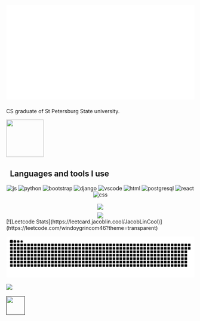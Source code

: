 <!--
**yazmyrad/yazmyrad** is a ✨ _special_ ✨ repository because its `README.md` (this file) appears on your GitHub profile.

Here are some ideas to get you started:

- 🔭 I’m currently working on ...
- 🌱 I’m currently learning ...
- 👯 I’m looking to collaborate on ...
- 🤔 I’m looking for help with ...
- 💬 Ask me about ...
- 📫 How to reach me: ...
- 😄 Pronouns: ...
- ⚡ Fun fact: ...
-->
## [![Custom Banner](SVG/banner.svg)](https://github.com/Akshay090/svg-banners)
CS graduate of St Petersburg State university. 

<img src="https://user-images.githubusercontent.com/74038190/212284087-bbe7e430-757e-4901-90bf-4cd2ce3e1852.gif" width=100 height=100/> <h2> &nbsp; Languages and tools I use</h2>
<p align="center">
<img src="https://user-images.githubusercontent.com/74038190/212257454-16e3712e-945a-4ca2-b238-408ad0bf87e6.gif" alt="js" width="45" height="45"/>
<img src="https://user-images.githubusercontent.com/74038190/212257472-08e52665-c503-4bd9-aa20-f5a4dae769b5.gif" alt="python" width="45" height="45"/>
<img src="https://user-images.githubusercontent.com/74038190/212280805-9bcb336b-8c55-46a8-abf8-ff286ab55472.gif" alt="bootstrap" width="45" height="45"/>
<img src="https://cdn.jsdelivr.net/gh/devicons/devicon@latest/icons/django/django-plain.svg" alt="django" width="45" height="45" />          
<img src="https://user-images.githubusercontent.com/74038190/212281775-b468df30-4edc-4bf8-a4ee-f52e1aaddc86.gif" alt="vscode" width="80" height="45"/>
<img src="https://cdn.jsdelivr.net/gh/devicons/devicon@latest/icons/html5/html5-original.svg" alt="html" width="40" height="45"/>		
<img src="https://cdn.jsdelivr.net/gh/devicons/devicon@latest/icons/postgresql/postgresql-original-wordmark.svg"  alt="postgresql" width="45" height="45" />		
<img src="https://cdn.jsdelivr.net/gh/devicons/devicon@latest/icons/react/react-original-wordmark.svg"   alt="react" width="45" height="45"  />			
<img src="https://cdn.jsdelivr.net/gh/devicons/devicon@latest/icons/css3/css3-original.svg" alt="css" width="45" height="45"  />
</p>
<div style="display: flex; flex-direction:column; align-items: center; gap: 5px;">
  <div style="display:flex; flex:1">
<a href="https://github.com/anuraghazra/github-readme-stats" >
  <img height=200 align="center" src="https://github-readme-stats.vercel.app/api?username=yazmyrad&hide=prs&show_icons=true&theme=tokyonight" />
</a>
  </div>
  <div style="display:flex; flex:1;">
<a href="https://github.com/anuraghazra/convoychat" style="flex:1;">
  <img height=200 align="center" src="https://github-readme-stats.vercel.app/api/top-langs?username=yazmyrad&layout=compact&langs_count=8" />
</a>
</div>
</div>
[![Leetcode Stats](https://leetcard.jacoblin.cool/JacobLinCool)](https://leetcode.com/windoygrincom46?theme=transparent)

![Snake animation](https://github.com/yazmyrad/yazmyrad/blob/output/github-contribution-grid-snake.svg)

![](https://komarev.com/ghpvc/?username=yazmyrad)

<a href="">
  <img width=50 height=50 src="https://user-images.githubusercontent.com/74038190/216122065-2f028bae-25d6-4a3c-bc9f-175394ed5011.png"/>
</a>
